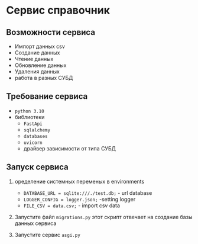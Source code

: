 # Сервис справочник

## Возможности сервиса
* Импорт данных csv
* Создание данных
* Чтение данных
* Обновление данных
* Удаления данных
* работа в разных СУБД

## Требование сервиса
* `python 3.10`
* библиотеки
  * `FastApi`
  * `sqlalchemy`
  * `databases`
  * `uvicorn`
  * драйвер зависимости от типа СУБД
  
## Запуск сервиса
1. оределение системных переменых в environments
   * `DATABASE_URL = sqlite:///./test.db;` - url database 
   * `LOGGER_CONFIG = logger.json;` -setting logger
   * `FILE_CSV = data.csv;` - import csv data

2. Запустите файл `migrations.py` этот скрипт отвечает на создание базы данных сервиса
3. Запустите сервис `asgi.py`


